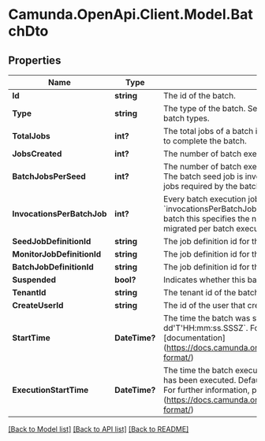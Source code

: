 # Camunda.OpenApi.Client.Model.BatchDto

## Properties

Name | Type | Description | Notes
------------ | ------------- | ------------- | -------------
**Id** | **string** | The id of the batch. | [optional] 
**Type** | **string** | The type of the batch. See the [User Guide](https://docs.camunda.org/manual/7.21/user-guide/process-engine/batch/#creating-a-batch) for more information about batch types. | [optional] 
**TotalJobs** | **int?** | The total jobs of a batch is the number of batch execution jobs required to complete the batch. | [optional] 
**JobsCreated** | **int?** | The number of batch execution jobs already created by the seed job. | [optional] 
**BatchJobsPerSeed** | **int?** | The number of batch execution jobs created per seed job invocation. The batch seed job is invoked until it has created all batch execution jobs required by the batch (see &#x60;totalJobs&#x60; property). | [optional] 
**InvocationsPerBatchJob** | **int?** | Every batch execution job invokes the command executed by the batch &#x60;invocationsPerBatchJob&#x60; times. E.g., for a process instance migration batch this specifies the number of process instances which are migrated per batch execution job. | [optional] 
**SeedJobDefinitionId** | **string** | The job definition id for the seed jobs of this batch. | [optional] 
**MonitorJobDefinitionId** | **string** | The job definition id for the monitor jobs of this batch. | [optional] 
**BatchJobDefinitionId** | **string** | The job definition id for the batch execution jobs of this batch. | [optional] 
**Suspended** | **bool?** | Indicates whether this batch is suspended or not. | [optional] 
**TenantId** | **string** | The tenant id of the batch. | [optional] 
**CreateUserId** | **string** | The id of the user that created the batch. | [optional] 
**StartTime** | **DateTime?** | The time the batch was started. Default format &#x60;yyyy-MM-dd&#39;T&#39;HH:mm:ss.SSSZ&#x60;. For further information, please see the [documentation] (https://docs.camunda.org/manual/7.21/reference/rest/overview/date-format/) | [optional] 
**ExecutionStartTime** | **DateTime?** | The time the batch execution was started, i.e., at least one batch job has been executed. Default format &#x60;yyyy-MM-dd&#39;T&#39;HH:mm:ss.SSSZ&#x60;. For further information, please see the [documentation] (https://docs.camunda.org/manual/7.21/reference/rest/overview/date-format/) | [optional] 

[[Back to Model list]](../README.md#documentation-for-models) [[Back to API list]](../README.md#documentation-for-api-endpoints) [[Back to README]](../README.md)

